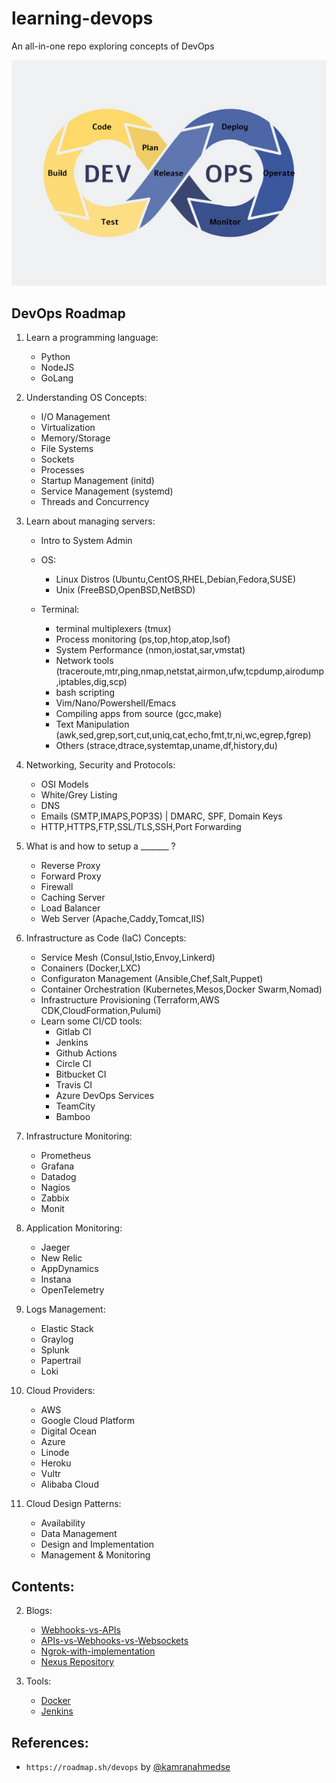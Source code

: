 <link rel="shortcut icon" type="image/x-icon" href="favicon.ico">

# learning-devops
An all-in-one repo exploring concepts of DevOps

<p align="center">
  <img src="devops.png" />
</p>

## DevOps Roadmap

1. Learn a programming language:
	- Python
	- NodeJS
	- GoLang

2. Understanding OS Concepts:
	- I/O Management
	- Virtualization
	- Memory/Storage
	- File Systems
	- Sockets
	- Processes
	- Startup Management (initd)
	- Service Management (systemd)
	- Threads and Concurrency

3. Learn about managing servers:
	- Intro to System Admin
  
	- OS:
		- Linux Distros (Ubuntu,CentOS,RHEL,Debian,Fedora,SUSE)
		- Unix (FreeBSD,OpenBSD,NetBSD)

	- Terminal:
		- terminal multiplexers (tmux)
		- Process monitoring (ps,top,htop,atop,lsof)
		- System Performance (nmon,iostat,sar,vmstat)
		- Network tools (traceroute,mtr,ping,nmap,netstat,airmon,ufw,tcpdump,airodump,iptables,dig,scp)
		- bash scripting
		- Vim/Nano/Powershell/Emacs
		- Compiling apps from source (gcc,make)
		- Text Manipulation (awk,sed,grep,sort,cut,uniq,cat,echo,fmt,tr,ni,wc,egrep,fgrep)
		- Others (strace,dtrace,systemtap,uname,df,history,du)

4. Networking, Security and Protocols:
	- OSI Models
	- White/Grey Listing
	- DNS
	- Emails (SMTP,IMAPS,POP3S) | DMARC, SPF, Domain Keys
	- HTTP,HTTPS,FTP,SSL/TLS,SSH,Port Forwarding


5. What is and how to setup a _______ ?
	- Reverse Proxy
	- Forward Proxy
	- Firewall
	- Caching Server
	- Load Balancer
	- Web Server (Apache,Caddy,Tomcat,IIS)


6. Infrastructure as Code (IaC) Concepts:
	- Service Mesh (Consul,Istio,Envoy,Linkerd)
	- Conainers (Docker,LXC)
	- Configuraton Management (Ansible,Chef,Salt,Puppet)
	- Container Orchestration (Kubernetes,Mesos,Docker Swarm,Nomad)
	- Infrastructure Provisioning (Terraform,AWS CDK,CloudFormation,Pulumi)
	- Learn some CI/CD tools:
		- Gitlab CI
		- Jenkins
		- Github Actions
		- Circle CI
		- Bitbucket CI
		- Travis CI
		- Azure DevOps Services
		- TeamCity
		- Bamboo

7. Infrastructure Monitoring:
	- Prometheus
	- Grafana
	- Datadog
	- Nagios
	- Zabbix
	- Monit

8. Application Monitoring:
	- Jaeger
	- New Relic
	- AppDynamics
	- Instana
	- OpenTelemetry

9. Logs Management:
	- Elastic Stack
	- Graylog
	- Splunk
	- Papertrail
	- Loki


10. Cloud Providers:
	- AWS
	- Google Cloud Platform
	- Digital Ocean
	- Azure
	- Linode
	- Heroku
	- Vultr
	- Alibaba Cloud


11. Cloud Design Patterns:
	- Availability
	- Data Management
	- Design and Implementation
	- Management & Monitoring


## Contents:
2. Blogs:
    - [Webhooks-vs-APIs](Blogs/Webhooks-vs-API.md)
    - [APIs-vs-Webhooks-vs-Websockets](Blogs/APIs-vs-Webhook-vs-Websocket.md)
    - [Ngrok-with-implementation](Blogs/NGROK.md)
    - [Nexus Repository](Blogs/Nexus-Repository.md)

3. Tools:
    - [Docker](Docker/README.md)
    - [Jenkins](Jenkins/README.md)

## References:
- `https://roadmap.sh/devops` by [@kamranahmedse](https://github.com/kamranahmedse)


